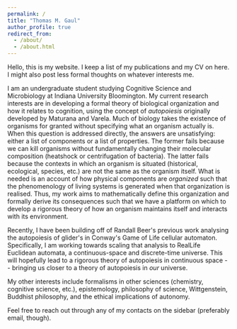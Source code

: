 ```yaml
---
permalink: /
title: "Thomas M. Gaul"
author_profile: true
redirect_from: 
  - /about/
  - /about.html
---
```


Hello, this is my website. I keep a list of my publications and my CV on here. I might also post less formal thoughts on whatever  interests me.

I am an undergraduate student studying Cognitive Science and Microbiology at Indiana University Bloomington. My current research interests are in developing a formal theory of biological organization and how it relates to cognition, using the concept of *autopoiesis* originally developed by Maturana and Varela. Much of biology takes the existence of organisms for granted without specifying what an organism actually is. When this question is addressed directly, the answers are unsatisfying: either a list of components or a list of properties. The former fails because we can kill organisms without fundamentally changing their molecular composition (heatshock or centrifugation of bacteria). The latter fails because the contexts in which an organism is situated (historical, ecological, species, etc.) are not the same as the organism itself. What is needed is an account of how physical components are *organized* such that the phenomenology of living systems is generated when that organization is realised. Thus, my work aims to mathematically define this organization and formally derive its consequences such that we have a platform on which to develop a rigorous theory of how an organism maintains itself and interacts with its environment.

Recently, I have been building off of Randall Beer's previous work analysing the autopoiesis of glider's in Conway's Game of Life cellular automaton. Specifically, I am working towards scaling that analysis to RealLife Euclidean automata, a continuous-space and discrete-time universe. This will hopefully lead to a rigorous theory of autopoiesis in continuous space -- bringing us closer to a theory of autopoiesis in *our* universe.

My other interests include formalisms in other sciences (chemistry, cognitive science, etc.), epistemology, philosophy of science, Wittgenstein, Buddhist philosophy,  and the ethical implications of autonomy.

Feel free to reach out through any of my contacts on the sidebar (preferably email, though).
